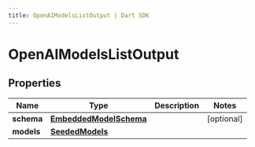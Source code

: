 ```yaml
---
title: OpenAIModelsListOutput | Dart SDK
---
```


# OpenAIModelsListOutput

## Properties
Name | Type | Description | Notes
------------ | ------------- | ------------- | -------------
**schema** | [**EmbeddedModelSchema**](EmbeddedModelSchema) |  | [optional] 
**models** | [**SeededModels**](SeededModels) |  | 


